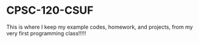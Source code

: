 # CPSC-120-CSUF
This is where I keep my example codes, homework, and projects, from my very first programming class!!!!!
